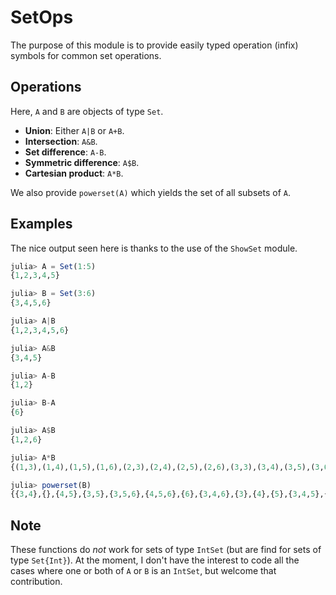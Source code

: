 # SetOps

The purpose of this module is to provide easily typed operation
(infix) symbols for common set operations.

## Operations

Here, `A` and `B` are objects of type `Set`.

* **Union**: Either `A|B` or `A+B`.
* **Intersection**: `A&B`.
* **Set difference**: `A-B`.
* **Symmetric difference**: `A$B`.
* **Cartesian product**: `A*B`.

We also provide `powerset(A)` which yields the
set of all subsets of `A`.

## Examples

The nice output seen here is thanks to the use of the `ShowSet`
module.
```julia
julia> A = Set(1:5)
{1,2,3,4,5}

julia> B = Set(3:6)
{3,4,5,6}

julia> A|B
{1,2,3,4,5,6}

julia> A&B
{3,4,5}

julia> A-B
{1,2}

julia> B-A
{6}

julia> A$B
{1,2,6}

julia> A*B
{(1,3),(1,4),(1,5),(1,6),(2,3),(2,4),(2,5),(2,6),(3,3),(3,4),(3,5),(3,6),(4,3),(4,4),(4,5),(4,6),(5,3),(5,4),(5,5),(5,6)}

julia> powerset(B)
{{3,4},{},{4,5},{3,5},{3,5,6},{4,5,6},{6},{3,4,6},{3},{4},{5},{3,4,5},{3,4,5,6},{5,6},{4,6},{3,6}}
```


## Note

These functions do *not* work for sets of type `IntSet`
(but are find for sets of type `Set{Int}`). At the moment,
I don't have the interest to code all the cases where
one or both of `A` or `B` is an `IntSet`, but welcome
that contribution.
